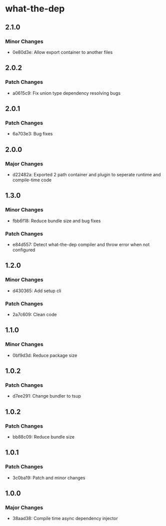 # what-the-dep

## 2.1.0

### Minor Changes

- 0e80d3e: Allow export container to another files

## 2.0.2

### Patch Changes

- a0615c9: Fix union type dependency resolving bugs

## 2.0.1

### Patch Changes

- 6a703e3: Bug fixes

## 2.0.0

### Major Changes

- d22482a: Exported 2 path container and plugin to seperate runtime and compile-time code

## 1.3.0

### Minor Changes

- fbb6f18: Reduce bundle size and bug fixes

### Patch Changes

- e84d557: Detect what-the-dep compiler and throw error when not configured

## 1.2.0

### Minor Changes

- d430365: Add setup cli

### Patch Changes

- 2a7c609: Clean code

## 1.1.0

### Minor Changes

- 0bf9d3d: Reduce package size

## 1.0.2

### Patch Changes

- d7ee291: Change bundler to tsup

## 1.0.2

### Patch Changes

- bb88c09: Reduce bundle size

## 1.0.1

### Patch Changes

- 3c0ba19: Patch and minor changes

## 1.0.0

### Major Changes

- 38aad38: Compile time async dependency injector
